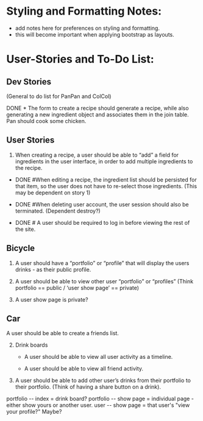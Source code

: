 

# Styling and Formatting Notes:
* add notes here for preferences on styling and formatting.
* this will become important when applying bootstrap as layouts.



# User-Stories and To-Do List:

## Dev Stories
(General to do list for PanPan and ColCol)

DONE * The form to create a recipe should generate a recipe, while also generating a new ingredient object and associates them in the join table. 
Pan should cook some chicken.


## User Stories

1. When creating a recipe, a user should be able to “add” a field for ingredients in the user interface, in order to add multiple ingredients to the recipe. 

* DONE  #When editing a recipe, the ingredient list should be persisted for that item, so the user does not have to re-select those ingredients. (This may be dependent on story 1)

* DONE  #When deleting user account, the user session should also be terminated. (Dependent destroy?)

* DONE # A user should be required to log in before viewing the rest of the site.

## Bicycle

1. A user should have a “portfolio” or “profile” that will display the users drinks - as their public profile.

2. A user should be able to view other user “portfolio” or “profiles”
(Think portfolio == public / ‘user show page’ == private)

3. A user show page is private?


## Car

A user should be able to create a friends list.

2. Drink boards

	* A user should be able to view all user activity as a timeline.

	* A user should be able to view all friend activity.

3. A user should be able to add other user’s drinks from their portfolio to their portfolio.
(Think of having a share button on a drink).

portfolio -- index = drink board?
portfolio -- show page = individual page - either show yours or another user.
user -- show page = that user's "view your profile?" Maybe?

